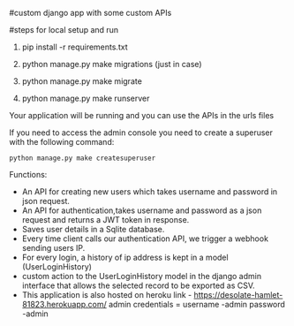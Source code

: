 #custom django app with some custom APIs

#steps for local setup and run
1. pip install -r requirements.txt

2. python manage.py make migrations (just in case)

3. python manage.py make migrate

4. python manage.py make runserver

Your application will be running and you can use the APIs in the urls files

If you need to access the admin console you need to create a superuser with the following command:

    python manage.py make createsuperuser



Functions:

- An API for creating new users which takes username and password in json request.
- An API for authentication,takes username and password as a json request and returns a JWT     token in response.
- Saves user details in a Sqlite database.
- Every time client calls our authentication API, we trigger a webhook sending users IP.
- For every login, a history of ip address is kept in a model (UserLoginHistory)
- custom action to the UserLoginHistory model in the django admin interface that allows the selected record to be exported as CSV.
- This application is also hosted on heroku
link - https://desolate-hamlet-81823.herokuapp.com/
admin credentials = username -admin
                    password -admin


